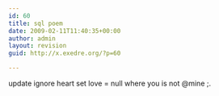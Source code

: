 ```yaml
---
id: 60
title: sql poem
date: 2009-02-11T11:40:35+00:00
author: admin
layout: revision
guid: http://x.exedre.org/?p=60

---
```

update ignore heart set love = null where you is not @mine ;.
